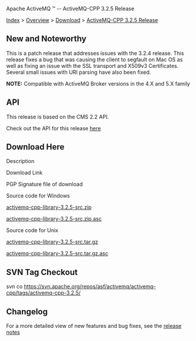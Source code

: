 Apache ActiveMQ ™ -- ActiveMQ-CPP 3.2.5 Release 

[Index](index.html) > [Overview](overview.html) > [Download](download.html) > [ActiveMQ-CPP 3.2.5 Release](activemq-cpp-325-release.html)

New and Noteworthy
------------------

This is a patch release that addresses issues with the 3.2.4 release. This release fixes a bug that was causing the client to segfault on Mac OS as well as fixing an issue with the SSL transport and X509v3 Certificates. Several small issues with URI parsing have also been fixed.

  

**NOTE:** Compatible with ActiveMQ Broker versions in the 4.X and 5.X family

API
---

This release is based on the CMS 2.2 API.

Check out the API for this release [here](http://activemq.apache.org/cms/api_docs/activemqcpp-3.2.5/html)

Download Here
-------------

Description

Download Link

PGP Signature file of download

Source code for Windows

[activemq-cpp-library-3.2.5-src.zip](http://www.apache.org/dyn/closer.cgi/activemq/activemq-cpp/source/activemq-cpp-library-3.2.5-src.zip)

[activemq-cpp-library-3.2.5-src.zip.asc](http://www.apache.org/dist/activemq/activemq-cpp/source/activemq-cpp-library-3.2.5-src.zip.asc)

Source code for Unix

[activemq-cpp-library-3.2.5-src.tar.gz](http://www.apache.org/dyn/closer.cgi/activemq/activemq-cpp/source/activemq-cpp-library-3.2.5-src.tar.gz)

[activemq-cpp-library-3.2.5-src.tar.gz.asc](http://www.apache.org/dist/activemq/activemq-cpp/source/activemq-cpp-library-3.2.5-src.tar.gz.asc)

SVN Tag Checkout
----------------

svn co https://svn.apache.org/repos/asf/activemq/activemq-cpp/tags/activemq-cpp-3.2.5/

Changelog
---------

For a more detailed view of new features and bug fixes, see the [release notes](https://issues.apache.org/jira/secure/ReleaseNote.jspa?projectId=12311207&styleName=Html&version=12316124)

